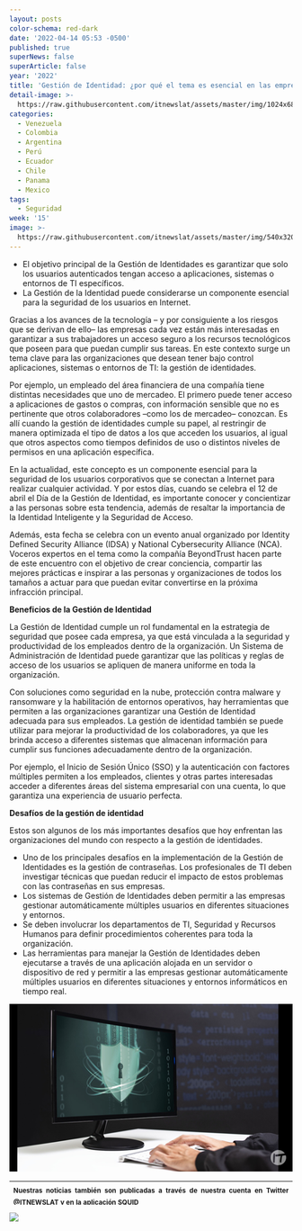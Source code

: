 ```yaml
---
layout: posts
color-schema: red-dark
date: '2022-04-14 05:53 -0500'
published: true
superNews: false
superArticle: false
year: '2022'
title: 'Gestión de Identidad: ¿por qué el tema es esencial en las empresas?'
detail-image: >-
  https://raw.githubusercontent.com/itnewslat/assets/master/img/1024x680/compu-segura-g.jpg
categories:
  - Venezuela
  - Colombia
  - Argentina
  - Perú
  - Ecuador
  - Chile
  - Panama
  - Mexico
tags:
  - Seguridad
week: '15'
image: >-
  https://raw.githubusercontent.com/itnewslat/assets/master/img/540x320/compu-segura-p.jpg
---
```

- El objetivo principal de la Gestión de Identidades es garantizar que solo los usuarios autenticados tengan acceso a aplicaciones, sistemas o entornos de TI específicos.
- La Gestión de la Identidad puede considerarse un componente esencial para la seguridad de los usuarios en Internet.

Gracias a los avances de la tecnología – y por consiguiente a los riesgos que se derivan de ello– las empresas cada vez están más interesadas en garantizar a sus trabajadores un acceso seguro a los recursos tecnológicos que poseen para que puedan cumplir sus tareas. En este contexto surge un tema clave para las organizaciones que desean tener bajo control aplicaciones, sistemas o entornos de TI: la gestión de identidades.

Por ejemplo, un empleado del área financiera de una compañía tiene distintas necesidades que uno de mercadeo. El primero puede tener acceso a aplicaciones de gastos o compras, con información sensible que no es pertinente que otros colaboradores –como los de mercadeo– conozcan. Es allí cuando la gestión de identidades cumple su papel, al restringir de manera optimizada el tipo de datos a los que acceden los usuarios, al igual que otros aspectos como tiempos definidos de uso o distintos niveles de permisos en una aplicación específica.

En la actualidad, este concepto es un componente esencial para la seguridad de los usuarios corporativos que se conectan a Internet para realizar cualquier actividad. Y por estos días, cuando se celebra el 12 de abril el Día de la Gestión de Identidad, es importante conocer y concientizar a las personas sobre esta tendencia, además de resaltar la importancia de la Identidad Inteligente y la Seguridad de Acceso. 

Además, esta fecha se celebra con un evento anual organizado por Identity Defined Security Alliance (IDSA) y National Cybersecurity Alliance (NCA). Voceros expertos en el tema como la compañía BeyondTrust hacen parte de este encuentro con el objetivo de crear conciencia, compartir las mejores prácticas e inspirar a las personas y organizaciones de todos los tamaños a actuar para que puedan evitar convertirse en la próxima infracción principal.

**Beneficios de la Gestión de Identidad**

La Gestión de Identidad cumple un rol fundamental en la estrategia de seguridad que posee cada empresa, ya que está vinculada a la seguridad y productividad de los empleados dentro de la organización. Un Sistema de Administración de Identidad puede garantizar que las políticas y reglas de acceso de los usuarios se apliquen de manera uniforme en toda la organización.

Con soluciones como seguridad en la nube, protección contra malware y ransomware y la habilitación de entornos operativos, hay herramientas que permiten a las organizaciones garantizar una Gestión de Identidad adecuada para sus empleados. La gestión de identidad también se puede utilizar para mejorar la productividad de los colaboradores, ya que les brinda acceso a diferentes sistemas que almacenan información para cumplir sus funciones adecuadamente dentro de la organización.


Por ejemplo, el Inicio de Sesión Único (SSO) y la autenticación con factores múltiples permiten a los empleados, clientes y otras partes interesadas acceder a diferentes áreas del sistema empresarial con una cuenta, lo que garantiza una experiencia de usuario perfecta.

**Desafíos de la gestión de identidad**

Estos son algunos de los más importantes desafíos que hoy enfrentan las organizaciones del mundo con respecto a la gestión de identidades.

- Uno de los principales desafíos en la implementación de la Gestión de Identidades es la gestión de contraseñas. Los profesionales de TI deben investigar técnicas que puedan reducir el impacto de estos problemas con las contraseñas en sus empresas.
- Los sistemas de Gestión de Identidades deben permitir a las empresas gestionar automáticamente múltiples usuarios en diferentes situaciones y entornos.
- Se deben involucrar los departamentos de TI, Seguridad y Recursos Humanos para definir procedimientos coherentes para toda la organización.
- Las herramientas para manejar la Gestión de Identidades deben ejecutarse a través de una aplicación alojada en un servidor o dispositivo de red y permitir a las empresas gestionar automáticamente múltiples usuarios en diferentes situaciones y entornos informáticos en tiempo real.

![](https://raw.githubusercontent.com/itnewslat/assets/master/img/540x320/compu-segura-p.jpg)

<table style="height: 42px;" width="569">
<tbody>
<tr>
<td style="text-align: justify;"><sub><strong>Nuestras noticias también son publicadas a través de nuestra cuenta en Twitter <a href="https://twitter.com/itnewslat?lang=es">@ITNEWSLAT</a> y en la aplicación <a href="https://squidapp.co/en/">SQUID</a></strong></sub></td>
</tr>
</tbody>
</table>

<img src="https://tracker.metricool.com/c3po.jpg?hash=56f88a41e39ab42c063cc51676587a04"/>

